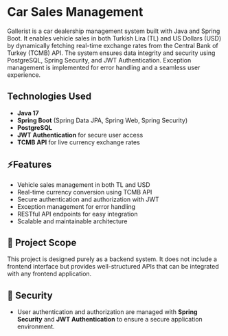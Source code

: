 # Car Sales Management
Gallerist is a car dealership management system built with Java and Spring Boot. It enables vehicle sales in both Turkish Lira (TL) and US Dollars (USD) by dynamically fetching real-time exchange rates from the Central Bank of Turkey (TCMB) API. The system ensures data integrity and security using PostgreSQL, Spring Security, and JWT Authentication. Exception management is implemented for error handling and a seamless user experience.

## Technologies Used

- **Java 17**  
- **Spring Boot** (Spring Data JPA, Spring Web, Spring Security)  
- **PostgreSQL**
- **JWT Authentication** for secure user access  
- **TCMB API** for live currency exchange rates 

## ⚡Features

- Vehicle sales management in both TL and USD  
- Real-time currency conversion using TCMB API  
- Secure authentication and authorization with JWT  
- Exception management for error handling  
- RESTful API endpoints for easy integration  
- Scalable and maintainable architecture

## 📌 Project Scope  
This project is designed purely as a backend system. It does not include a frontend interface but provides well-structured APIs that can be integrated with any frontend application.  

## 🔐 Security  
- User authentication and authorization are managed with **Spring Security** and **JWT Authentication** to ensure a secure application environment.  
